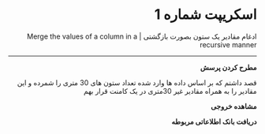<div dir="rtl">

# اسکریپت شماره 1
ادغام مقادیر یک ستون بصورت بازگشتی | Merge the values of a column in a recursive manner

---
**مطرح کردن پرسش**
<p>
قصد داشتم که بر اساس داده ها وارد شده تعداد ستون های 30 متری را شمرده و این مقادیر را به همراه مقادیر غیر 30متری در یک کامنت قرار بهم

</p>

**مشاهده خروجی**
<p>

</p>

**دریافت بانک اطلاعاتی مربوطه**
<p>

</p>

</div>

